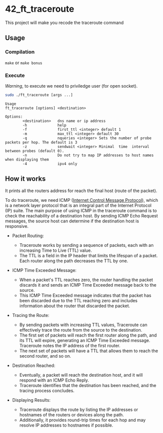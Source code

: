 # 42_ft_traceroute
This project will make you recode the traceroute command

## Usage

### Compilation

`make` or `make bonus`


### Execute

*Warning*, to execute we need to priviledge user (for open socket).

```bash
sudo ./ft_traceroute [args ...]
```

```
Usage
ft_traceroute [options] <destination>

Options:
        <destination>   dns name or ip address
        -h              help
        -f              first_ttl <integer> default 1
        -m              max_ttl <integer> default 30
        -q              nqueries <integer> Sets the number of probe packets per hop. The default is 3
        -z              sendwait <integer> Minimal  time  interval between probes (default 0).
        -n              Do not try to map IP addresses to host names when displaying them
        -4              ipv4 only
```

## How it works

It prints all the routers address for reach the final host (route of the packet).

To do traceroute, we need ICMP ([Internet Control Message Protocol](https://en.wikipedia.org/wiki/Internet_Control_Message_Protocol)), which is a network layer protocol that is an integral part of the Internet Protocol (IP) suite.
The main purpose of using ICMP in the traceroute command is to check the reachability of a destination host. By sending ICMP Echo Request messages, the source host can determine if the destination host is responsive.

- Packet Routing:
	- Traceroute works by sending a sequence of packets, each with an increasing Time to Live (TTL) value.
	- The TTL is a field in the IP header that limits the lifespan of a packet. Each router along the path decreases the TTL by one.

- ICMP Time Exceeded Message:
	- When a packet's TTL reaches zero, the router handling the packet discards it and sends an ICMP Time Exceeded message back to the source.
	- This ICMP Time Exceeded message indicates that the packet has been discarded due to the TTL reaching zero and includes information about the router that discarded the packet.

- Tracing the Route:
	- By sending packets with increasing TTL values, Traceroute can effectively trace the route from the source to the destination.
	- The first set of packets will reach the first router along the path, and its TTL will expire, generating an ICMP Time Exceeded message. Traceroute notes the IP address of the first router.
	- The next set of packets will have a TTL that allows them to reach the second router, and so on.

- Destination Reached:
	- Eventually, a packet will reach the destination host, and it will respond with an ICMP Echo Reply.
	- Traceroute identifies that the destination has been reached, and the tracing process concludes.

- Displaying Results:
	- Traceroute displays the route by listing the IP addresses or hostnames of the routers or devices along the path.
	- Additionally, it provides round-trip times for each hop and may resolve IP addresses to hostnames if possible.
